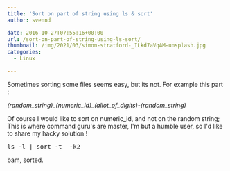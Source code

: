 ```yaml
---
title: 'Sort on part of string using ls & sort'
author: svennd

date: 2016-10-27T07:55:16+00:00
url: /sort-on-part-of-string-using-ls-sort/
thumbnail: /img/2021/03/simon-stratford-_ILkd7aVqAM-unsplash.jpg
categories:
  - Linux

---
```

Sometimes sorting some files seems easy, but its not. For example this part :

_(random\_string)\_(numeric\_id)\_(allot\_of\_digits)-(random_string)_

Of course I would like to sort on numeric_id, and not on the random string; This is where command guru's are master, I'm but a humble user, so I'd like to share my hacky solution !

<pre>ls -l | sort -t_ -k2</pre>

bam, sorted.